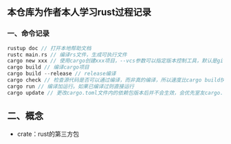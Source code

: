 ﻿## 本仓库为作者本人学习rust过程记录

### 一、命令记录

```rust
rustup doc // 打开本地帮助文档
rustc main.rs // 编译rs文件，生成可执行文件
cargo new xxx // 使用cargo创建xxx项目，--vcs参数可以指定版本控制工具，默认是git。--vcs none表示不使用版本控制工具
cargo build // 编译cargo项目
cargo build --release // release编译
cargo check // 检查源代码是否可以通过编译，而非真的编译，所以速度比cargo build快很多
cargo run // 编译加运行。如果已编译过则直接运行
cargo update // 更改cargo.toml文件内的依赖包版本后并不会生效，会优先室友cargo.lock内的版本，此命令会重新生成cargo.lock
```
## 二、概念
* crate：rust的第三方包